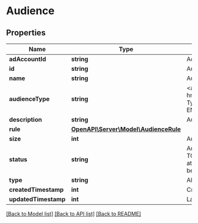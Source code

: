 # Audience

## Properties
Name | Type | Description | Notes
------------ | ------------- | ------------- | -------------
**adAccountId** | **string** | Ad account ID. | [optional] 
**id** | **string** | Audience ID. | [optional] 
**name** | **string** | Audience name. | [optional] 
**audienceType** | **string** | &lt;a href&#x3D;\&quot;/docs/reference/glossary/#Audience Types\&quot;&gt;Audience types&lt;/a&gt;: ACTALIKE, ENGAGEMENT, CUSTOMER_LIST and VISITOR | [optional] 
**description** | **string** | Audience description. | [optional] 
**rule** | [**OpenAPI\Server\Model\AudienceRule**](AudienceRule.md) |  | [optional] 
**size** | **int** | Audience size. | [optional] 
**status** | **string** | Audience status. READY, INITIALIZING, TOO_SMALL - Each audience list needs to have at least 100 people with Pinterest accounts before you can start using it. | [optional] 
**type** | **string** | Always \&quot;audience\&quot;. | [optional] 
**createdTimestamp** | **int** | Creation time. Unix timestamp in seconds. | [optional] 
**updatedTimestamp** | **int** | Last update time. Unix timestamp in seconds. | [optional] 

[[Back to Model list]](../README.md#documentation-for-models) [[Back to API list]](../README.md#documentation-for-api-endpoints) [[Back to README]](../README.md)



